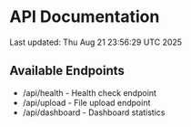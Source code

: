 # API Documentation

Last updated: Thu Aug 21 23:56:29 UTC 2025

## Available Endpoints
- /api/health - Health check endpoint
- /api/upload - File upload endpoint
- /api/dashboard - Dashboard statistics
